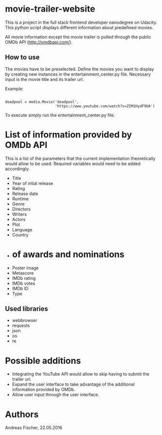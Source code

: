 # movie-trailer-website
This is a project in the full stack frontend developer nanodegree on Udacity. 
This python script displays different information about predefined movies.

All movie information except the movie trailer is pulled through the public 
OMDb API (http://omdbapi.com/). 

## How to use

The movies have to be preselected. Define the movies you want to display by 
creating new instances in the entertainment_center.py file. Necessary input is 
the movie title and its trailer url.

Example:

<pre><code>
deadpool = media.Movie('deadpool',
                       'https://www.youtube.com/watch?v=ZIM1HydF9UA')
</code></pre>

To execute simply run the entertainment_center.py file.

# List of information provided by OMDb API

This is a list of the parameters that the current implementation theoretically
would allow to be used. Required variables would need to be added accordingly.

* Title
* Year of intial release
* Rating
* Release date
* Runtime
* Genre
* Directors
* Writers
* Actors
* Plot
* Language
* Country
* # of awards and nominations
* Poster image
* Metascore 
* IMDb rating
* IMDb votes
* IMDb ID
* Type

## Used libraries

* webbrowser
* requests
* json
* os
* re

# Possible additions

* Integrating the YouTube API would allow to skip having to submit the trailer
url.
* Expand the user interface to take advantage of the additional information 
provided by OMDb.
* Allow user input through the user interface.

# Authors

Andreas Fischer, 22.05.2016
 